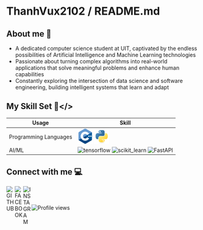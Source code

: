 # ThanhVux2102 / README.md

## About me 🧠
- A dedicated computer science student at UIT, captivated by the endless possibilities of Artificial Intelligence and Machine Learning technologies
- Passionate about turning complex algorithms into real-world applications that solve meaningful problems and enhance human capabilities
- Constantly exploring the intersection of data science and software engineering, building intelligent systems that learn and adapt

## My Skill Set 💉</>

| Usage | Skill |
|-------|-------|
| Programming Languages | <img src="https://raw.githubusercontent.com/devicons/devicon/master/icons/cplusplus/cplusplus-original.svg" alt="C++" width="40" height="40"/> <img src="https://raw.githubusercontent.com/devicons/devicon/master/icons/python/python-original.svg" alt="Python" width="40" height="40"/> |
| AI/ML | <img src="https://www.vectorlogo.zone/logos/tensorflow/tensorflow-icon.svg" alt="tensorflow" width="40"  height="40"/> <img src="https://upload.wikimedia.org/wikipedia/commons/0/05/Scikit_learn_logo_small.svg" alt="scikit_learn" width="40" height="40"/> <img src="https://cdn.worldvectorlogo.com/logos/fastapi.svg" alt="FastAPI" width="40" height="40"/> |

## Connect with me 💻
<a href="https://github.com/ThanhVux2102">
  <img align="left" alt="GITHUB" width="22px" src="https://cdn.pixabay.com/photo/2022/01/30/13/33/github-6980894_960_720.png" />
</a>
<a href="https://www.facebook.com/thanhh.vuu/">
  <img align="left" alt="FACEBOOK" width="22px" src="https://thuvienvector.vn/wp-content/uploads/2025/09/facebook-logo.jpg" />
</a>
<a href="https://www.instagram.com/thanhf_vux13/">
  <img align="left" alt="INSTAGRAM" width="22px" src="https://thuvienvector.vn/wp-content/uploads/2025/09/facebook-logo.jpg" />
</a>

<br />
<br />

![Profile views](https://komarev.com/ghpvc/?username=ThanhVux2102&style=flat-square&color=blue)